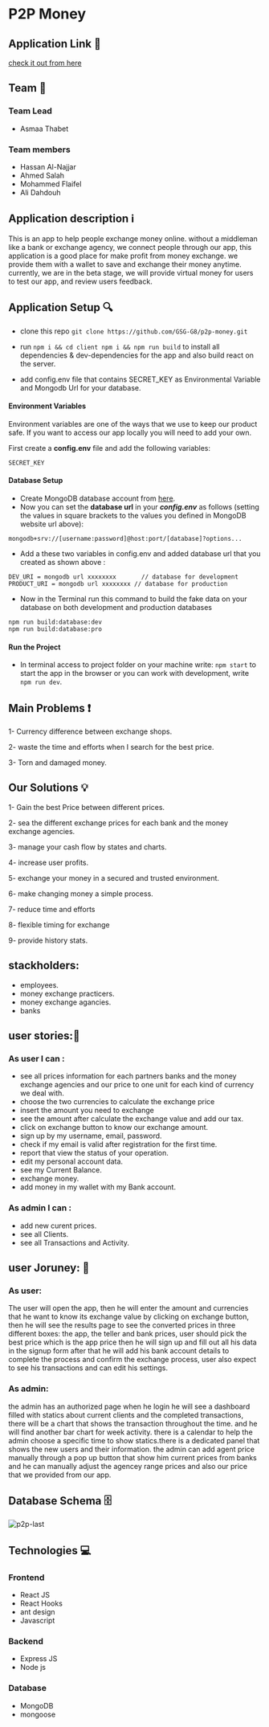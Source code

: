 # P2P Money

## Application Link :link:

[check it out from here](https://herokuapp.com/)

## Team :busts_in_silhouette:

### Team Lead

- Asmaa Thabet

### Team members

- Hassan Al-Najjar
- Ahmed Salah
- Mohammed Flaifel
- Ali Dahdouh

## Application description :information_source:

This is an app to help people exchange money online. without a middleman like a bank or exchange agency, we connect people through our app, this application is a good place for make profit from money exchange. we provide them with a wallet to save and exchange their money anytime.
currently, we are in the beta stage, we will provide virtual money for users to test our app, and review users feedback.

## Application Setup :mag:

- clone this repo
  `git clone https://github.com/GSG-G8/p2p-money.git`

- run `npm i && cd client npm i && npm run build` to install all dependencies & dev-dependencies for the app and also build react on the server.

- add config.env file that contains SECRET_KEY as Environmental Variable and Mongodb Url for your database.

#### Environment Variables

Environment variables are one of the ways that we use to keep our product safe. If you want to access our app locally you will need to add your own.

First create a **config.env** file and add the following variables:

```
SECRET_KEY
```

#### Database Setup

- Create MongoDB database account from [here](https://account.mongodb.com/account/register).
- Now you can set the **database url** in your ***config.env*** as follows (setting the values in square brackets to the values you defined in MongoDB website url above):


`mongodb+srv://[username:password]@host:port/[database]?options...`

- Add a these two variables in config.env and added database url that you created as shown above :

```
DEV_URI = mongodb url xxxxxxxx       // database for development
PRODUCT_URI = mongodb url xxxxxxxx // database for production

```

- Now in the Terminal run this command to build the fake data on your database on both development and production databases 

```
npm run build:database:dev
npm run build:database:pro

```

#### Run the Project

- In terminal access to project folder on your machine write: `npm start` to start the app in the browser or you can work with development, write `npm run dev`.

## Main Problems :heavy_exclamation_mark:

1- Currency difference between exchange shops.

2- waste the time and efforts when I search for the best price.

3- Torn and damaged money.

## Our Solutions :bulb:

1- Gain the best Price between different prices.

2- sea the different exchange prices for each bank and the money exchange agencies.

3- manage your cash flow by states and charts.

4- increase user profits.

5- exchange your money in a secured and trusted environment.

6- make changing money a simple process.

7- reduce time and efforts

8- flexible timing for exchange

9- provide history stats.

## stackholders:

- employees.
- money exchange practicers.
- money exchange agancies.
- banks

## user stories::bookmark_tabs:

### As user I can :

- see all prices information for each partners banks and the money exchange agencies and our price to one unit for each kind of currency we deal with.
- choose the two currencies to calculate the exchange price
- insert the amount you need to exchange
- see the amount after calculate the exchange value and add our tax.
- click on exchange button to know our exchange amount.
- sign up by my username, email, password.
- check if my email is valid after registration for the first time.
- report that view the status of your operation.
- edit my personal account data.
- see my Current Balance.
- exchange money.
- add money in my wallet with my Bank account.

### As admin I can :

- add new curent prices.
- see all Clients.
- see all Transactions and Activity.

## user Joruney: :train2:

### As user:

The user will open the app, then he will enter the amount and currencies that he want to know its exchange value by clicking on exchange button, then he will see the results page to see the converted prices in three different boxes: the app, the teller and bank prices, user should pick the best price which is the app price then he will sign up and fill out all his data in the signup form after that he will add his bank account details to complete the process and confirm the exchange process, user also expect to see his transactions and can edit his settings.

### As admin:

the admin has an authorized page when he login he will see a dashboard filled with statics about current clients and the completed transactions, there will be a chart that shows the transaction throughout the time.
and he will find another bar chart for week activity. there is a calendar to help the admin choose a specific time to show statics.there is a dedicated panel that shows the new users and their information.
the admin can add agent price manually through a pop up button that show him current prices from banks and he can manually adjust the agencey range prices and also our price that we provided from our app.

## Database Schema :file_cabinet:

![p2p-last](https://user-images.githubusercontent.com/29041512/85019682-dde1aa80-b177-11ea-8546-8ef9165006ff.png)
## Technologies :computer:

### Frontend

- React JS
- React Hooks
- ant design
- Javascript

### Backend

- Express JS
- Node js

### Database

- MongoDB
- mongoose
